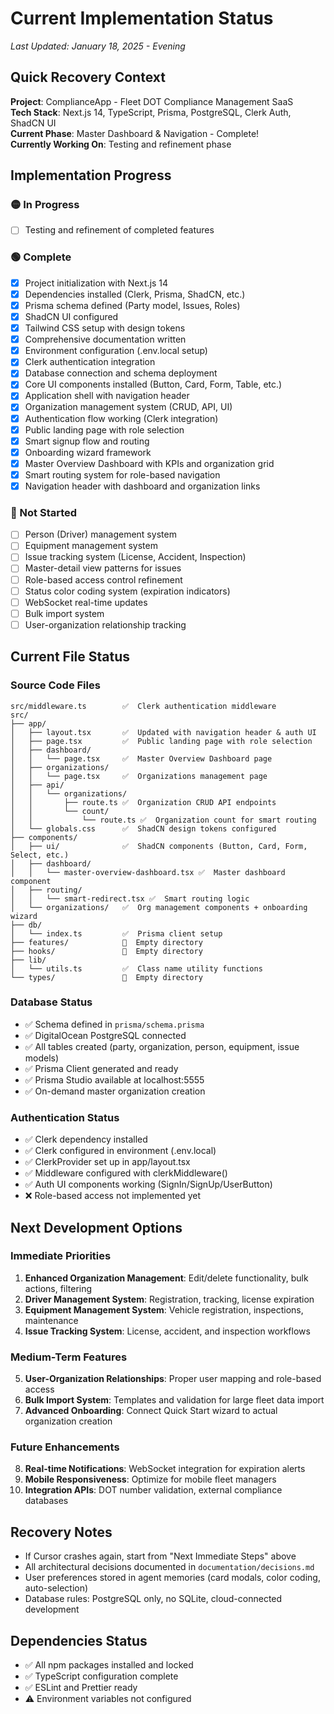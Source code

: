 # Current Implementation Status

*Last Updated: January 18, 2025 - Evening*

## Quick Recovery Context
**Project**: ComplianceApp - Fleet DOT Compliance Management SaaS  
**Tech Stack**: Next.js 14, TypeScript, Prisma, PostgreSQL, Clerk Auth, ShadCN UI  
**Current Phase**: Master Dashboard & Navigation - Complete!  
**Currently Working On**: Testing and refinement phase  

## Implementation Progress

### 🟡 In Progress
- [ ] Testing and refinement of completed features

### 🟢 Complete
- [x] Project initialization with Next.js 14
- [x] Dependencies installed (Clerk, Prisma, ShadCN, etc.)
- [x] Prisma schema defined (Party model, Issues, Roles)
- [x] ShadCN UI configured
- [x] Tailwind CSS setup with design tokens
- [x] Comprehensive documentation written
- [x] Environment configuration (.env.local setup)
- [x] Clerk authentication integration
- [x] Database connection and schema deployment
- [x] Core UI components installed (Button, Card, Form, Table, etc.)
- [x] Application shell with navigation header
- [x] Organization management system (CRUD, API, UI)
- [x] Authentication flow working (Clerk integration)
- [x] Public landing page with role selection
- [x] Smart signup flow and routing
- [x] Onboarding wizard framework
- [x] Master Overview Dashboard with KPIs and organization grid
- [x] Smart routing system for role-based navigation
- [x] Navigation header with dashboard and organization links

### 🔴 Not Started
- [ ] Person (Driver) management system
- [ ] Equipment management system
- [ ] Issue tracking system (License, Accident, Inspection)
- [ ] Master-detail view patterns for issues
- [ ] Role-based access control refinement
- [ ] Status color coding system (expiration indicators)
- [ ] WebSocket real-time updates
- [ ] Bulk import system
- [ ] User-organization relationship tracking

## Current File Status

### Source Code Files
```
src/middleware.ts        ✅  Clerk authentication middleware
src/
├── app/
│   ├── layout.tsx       ✅  Updated with navigation header & auth UI
│   ├── page.tsx         ✅  Public landing page with role selection
│   ├── dashboard/
│   │   └── page.tsx     ✅  Master Overview Dashboard page
│   ├── organizations/
│   │   └── page.tsx     ✅  Organizations management page
│   ├── api/
│   │   └── organizations/
│   │       ├── route.ts ✅  Organization CRUD API endpoints
│   │       └── count/
│   │           └── route.ts ✅  Organization count for smart routing
│   └── globals.css      ✅  ShadCN design tokens configured
├── components/
│   ├── ui/              ✅  ShadCN components (Button, Card, Form, Select, etc.)
│   ├── dashboard/
│   │   └── master-overview-dashboard.tsx ✅  Master dashboard component
│   ├── routing/
│   │   └── smart-redirect.tsx ✅  Smart routing logic
│   └── organizations/   ✅  Org management components + onboarding wizard
├── db/
│   └── index.ts         ✅  Prisma client setup
├── features/            📁  Empty directory
├── hooks/               📁  Empty directory
├── lib/
│   └── utils.ts         ✅  Class name utility functions
└── types/               📁  Empty directory
```

### Database Status
- ✅ Schema defined in `prisma/schema.prisma`
- ✅ DigitalOcean PostgreSQL connected
- ✅ All tables created (party, organization, person, equipment, issue models)
- ✅ Prisma Client generated and ready
- ✅ Prisma Studio available at localhost:5555
- ✅ On-demand master organization creation

### Authentication Status
- ✅ Clerk dependency installed
- ✅ Clerk configured in environment (.env.local)
- ✅ ClerkProvider set up in app/layout.tsx
- ✅ Middleware configured with clerkMiddleware()
- ✅ Auth UI components working (SignIn/SignUp/UserButton)
- ❌ Role-based access not implemented yet

## Next Development Options

### Immediate Priorities
1. **Enhanced Organization Management**: Edit/delete functionality, bulk actions, filtering
2. **Driver Management System**: Registration, tracking, license expiration
3. **Equipment Management System**: Vehicle registration, inspections, maintenance
4. **Issue Tracking System**: License, accident, and inspection workflows

### Medium-Term Features  
5. **User-Organization Relationships**: Proper user mapping and role-based access
6. **Bulk Import System**: Templates and validation for large fleet data import
7. **Advanced Onboarding**: Connect Quick Start wizard to actual organization creation

### Future Enhancements
8. **Real-time Notifications**: WebSocket integration for expiration alerts
9. **Mobile Responsiveness**: Optimize for mobile fleet managers
10. **Integration APIs**: DOT number validation, external compliance databases

## Recovery Notes
- If Cursor crashes again, start from "Next Immediate Steps" above
- All architectural decisions documented in `documentation/decisions.md`
- User preferences stored in agent memories (card modals, color coding, auto-selection)
- Database rules: PostgreSQL only, no SQLite, cloud-connected development

## Dependencies Status
- ✅ All npm packages installed and locked
- ✅ TypeScript configuration complete
- ✅ ESLint and Prettier ready
- ⚠️ Environment variables not configured 